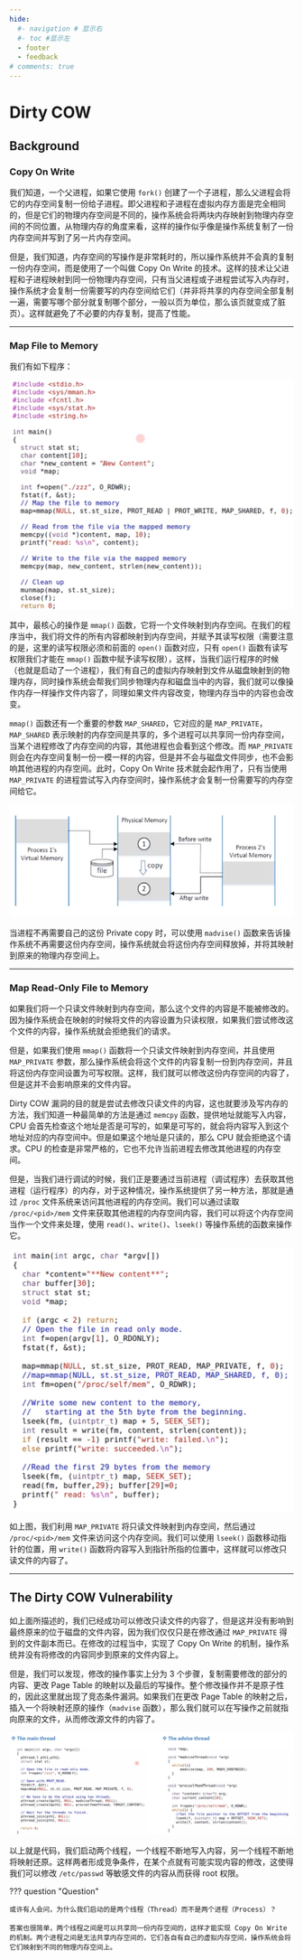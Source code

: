 ```yaml
---
hide:
  #- navigation # 显示右
  #- toc #显示左
  - footer
  - feedback
# comments: true
---  
```


# Dirty COW

## Background

### Copy On Write

我们知道，一个父进程，如果它使用 `fork()` 创建了一个子进程，那么父进程会将它的内存空间复制一份给子进程。即父进程和子进程在虚拟内存方面是完全相同的，但是它们的物理内存空间是不同的，操作系统会将两块内存映射到物理内存空间的不同位置，从物理内存的角度来看，这样的操作似乎像是操作系统复制了一份内存空间并写到了另一片内存空间。

但是，我们知道，内存空间的写操作是非常耗时的，所以操作系统并不会真的复制一份内存空间，而是使用了一个叫做 Copy On Write 的技术。这样的技术让父进程和子进程映射到同一份物理内存空间，只有当父进程或子进程尝试写入内存时，操作系统才会复制一份需要写的内存空间给它们（并非将共享的内存空间全部复制一遍，需要写哪个部分就复制哪个部分，一般以页为单位，那么该页就变成了脏页）。这样就避免了不必要的内存复制，提高了性能。
***
### Map File to Memory

我们有如下程序：

![](../../../../../assets/Pasted%20image%2020250725140300.png)

其中，最核心的操作是 `mmap()` 函数，它将一个文件映射到内存空间。在我们的程序当中，我们将文件的所有内容都映射到内存空间，并赋予其读写权限（需要注意的是，这里的读写权限必须和前面的 `open()` 函数对应，只有 `open()` 函数有读写权限我们才能在 `mmap()` 函数中赋予读写权限），这样，当我们运行程序的时候（也就是启动了一个进程），我们有自己的虚拟内存映射到文件从磁盘映射到的物理内存，同时操作系统会帮我们同步物理内存和磁盘当中的内容，我们就可以像操作内存一样操作文件内容了，同理如果文件内容改变，物理内存当中的内容也会改变。

`mmap()` 函数还有一个重要的参数 `MAP_SHARED`，它对应的是 `MAP_PRIVATE`，`MAP_SHARED` 表示映射的内存空间是共享的，多个进程可以共享同一份内存空间，当某个进程修改了内存空间的内容，其他进程也会看到这个修改。而 `MAP_PRIVATE` 则会在内存空间复制一份一模一样的内容，但是并不会与磁盘文件同步，也不会影响其他进程的内存空间。此时，Copy On Write 技术就会起作用了，只有当使用 `MAP_PRIVATE` 的进程尝试写入内存空间时，操作系统才会复制一份需要写的内存空间给它。

![](../../../../../assets/Pasted%20image%2020250725141521.png)

当进程不再需要自己的这份 Private copy 时，可以使用 `madvise()` 函数来告诉操作系统不再需要这份内存空间，操作系统就会将这份内存空间释放掉，并将其映射到原来的物理内存空间上。
***
### Map Read-Only File to Memory

如果我们将一个只读文件映射到内存空间，那么这个文件的内容是不能被修改的。因为操作系统会在映射的时候将文件的内容设置为只读权限，如果我们尝试修改这个文件的内容，操作系统就会拒绝我们的请求。

但是，如果我们使用 `mmap()` 函数将一个只读文件映射到内存空间，并且使用 `MAP_PRIVATE` 参数，那么操作系统会将这个文件的内容复制一份到内存空间，并且将这份内存空间设置为可写权限。这样，我们就可以修改这份内存空间的内容了，但是这并不会影响原来的文件内容。

Dirty COW 漏洞的目的就是尝试去修改只读文件的内容，这也就要涉及写内存的方法，我们知道一种最简单的方法是通过 `memcpy` 函数，提供地址就能写入内容，CPU 会首先检查这个地址是否是可写的，如果是可写的，就会将内容写入到这个地址对应的内存空间中。但是如果这个地址是只读的，那么 CPU 就会拒绝这个请求。CPU 的检查是非常严格的，它也不允许当前进程去修改其他进程的内存空间。

但是，当我们进行调试的时候，我们正是要通过当前进程（调试程序）去获取其他进程（运行程序）的内存，对于这种情况，操作系统提供了另一种方法，那就是通过 `/proc` 文件系统来访问其他进程的内存空间。我们可以通过读取 `/proc/<pid>/mem` 文件来获取其他进程的内存空间内容，我们可以将这个内存空间当作一个文件来处理，使用 `read()`、`write()`、`lseek()` 等操作系统的函数来操作它。

![](../../../../../assets/Pasted%20image%2020250725143223.png)

如上图，我们利用 `MAP_PRIVATE` 将只读文件映射到内存空间，然后通过 `/proc/<pid>/mem` 文件来访问这个内存空间。我们可以使用 `lseek()` 函数移动指针的位置，用 `write()` 函数将内容写入到指针所指的位置中，这样就可以修改只读文件的内容了。
***
## The Dirty COW Vulnerability

如上面所描述的，我们已经成功可以修改只读文件的内容了，但是这并没有影响到最终原来的位于磁盘的文件内容，因为我们仅仅只是在修改通过 `MAP_PRIVATE` 得到的文件副本而已。在修改的过程当中，实现了 Copy On Write 的机制，操作系统并没有将修改的内容同步到原来的文件内容上。

但是，我们可以发现，修改的操作事实上分为 3 个步骤，复制需要修改的部分的内容、更改 Page Table 的映射以及最后的写操作。整个修改操作并不是原子性的，因此这里就出现了竞态条件漏洞。如果我们在更改 Page Table 的映射之后，插入一个将映射还原的操作（`madvise` 函数），那么我们就可以在写操作之前就指向原来的文件，从而修改源文件的内容了。

![](../../../../../assets/Pasted%20image%2020250725144335.png)

以上就是代码，我们启动两个线程，一个线程不断地写入内容，另一个线程不断地将映射还原。这样两者形成竞争条件，在某个点就有可能实现内容的修改，这使得我们可以修改 `/etc/passwd` 等敏感文件的内容从而获得 root 权限。

??? question "Question"

	或许有人会问，为什么我们启动的是两个线程（Thread）而不是两个进程（Process）？
	
	答案也很简单，两个线程之间是可以共享同一份内存空间的，这样才能实现 Copy On Write 的机制。两个进程之间是无法共享内存空间的，它们各自有自己的虚拟内存空间，操作系统会将它们映射到不同的物理内存空间上。



